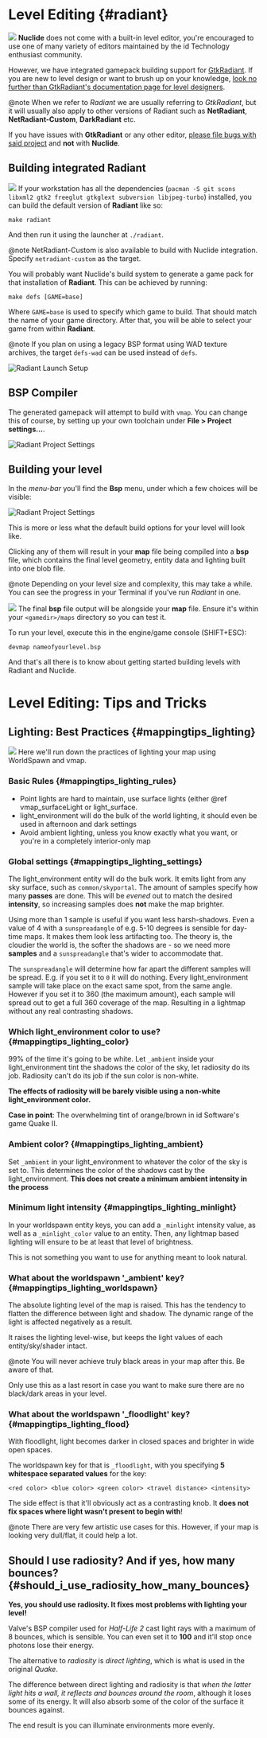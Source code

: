 # Level Editing {#radiant}

![](map_edit.png) **Nuclide** does not come with a built-in level editor, you're encouraged to use one of many variety of editors maintained by the id Technology enthusiast community.

However, we have integrated gamepack building support for [GtkRadiant](http://www.icculus.org/gtkradiant/).
If you are new to level design or want to brush up on your knowledge, [look no further than GtkRadiant's documentation page for level designers](https://icculus.org/gtkradiant/documentation.html).

@note When we refer to *Radiant* we are usually referring to *GtkRadiant*, but it will usually also apply to other versions of Radiant such as **NetRadiant**, **NetRadiant-Custom**, **DarkRadiant** etc.

If you have issues with **GtkRadiant** or any other editor, [please file bugs with said project](https://www.github.com/TTimo/GtkRadiant/issues) and **not** with **Nuclide**.

## Building integrated Radiant

![](application_osx_terminal.png) If your workstation has all the dependencies (`pacman -S git scons libxml2 gtk2 freeglut gtkglext subversion libjpeg-turbo`) installed, you can build the default version of **Radiant** like so:

```
make radiant
```

And then run it using the launcher at `./radiant`.

@note NetRadiant-Custom is also available to build with Nuclide integration. Specify `netradiant-custom` as the target.

You will probably want Nuclide's build system to generate a game pack for that installation of **Radiant**.
This can be achieved by running:

```
make defs [GAME=base]
```

Where `GAME=base` is used to specify which game to build. That should match the name of your game directory.
After that, you will be able to select your game from within **Radiant**.

@note If you plan on using a legacy BSP format using WAD texture archives, the target `defs-wad` can be used instead of `defs`.

![Radiant Launch Setup](radiant-setup.png)

## BSP Compiler

The generated gamepack will attempt to build with `vmap`. You can change this of course, by setting up your own toolchain under **File > Project settings...**.

![Radiant Project Settings](radiant-settings.png)

## Building your level

In the *menu-bar* you'll find the **Bsp** menu, under which a few choices will be visible:


![Radiant Project Settings](radiant-build.png)

This is more or less what the default build options for your level will look like.

Clicking any of them will result in your **map** file being compiled into a **bsp** file, which contains the final level geometry, entity data and lighting built into one blob file.

@note Depending on your level size and complexity, this may take a while. You can see the progress in your Terminal if you've run *Radiant* in one.

![](map.png) The final **bsp** file output will be alongside your **map** file.
Ensure it's within your `<gamedir>/maps` directory so you can test it.

To run your level, execute this in the engine/game console (SHIFT+ESC):

```
devmap nameofyourlevel.bsp
```

And that's all there is to know about getting started building levels with Radiant and Nuclide.

# Level Editing: Tips and Tricks

## Lighting: Best Practices {#mappingtips_lighting}

![](lightbulb.png) Here we'll run down the practices of lighting your map using
WorldSpawn and vmap.

### Basic Rules {#mappingtips_lighting_rules}

-   Point lights are hard to maintain, use surface lights (either
    @ref vmap_surfaceLight or light_surface.
-   light_environment will do the bulk of
    the world lighting, it should even be used in afternoon and dark
    settings
-   Avoid ambient lighting, unless you know exactly what you want, or
    you're in a completely interior-only map

### Global settings {#mappingtips_lighting_settings}

The light_environment entity will do the bulk
work. It emits light from any sky surface, such as `common/skyportal`.
The amount of samples specify how many **passes** are done. This will be
*evened* out to match the desired **intensity**, so increasing samples
does **not** make the map brighter.

Using more than 1 sample is useful if you want less harsh-shadows. Even
a value of 4 with a `sunspreadangle` of e.g. 5-10 degrees is sensible
for day-time maps. It makes them look less artifacting too. The theory
is, the cloudier the world is, the softer the shadows are - so we need
more **samples** and a `sunspreadangle` that's wider to accommodate
that.

The `sunspreadangle` will determine how far apart the different samples
will be spread. E.g. if you set it to `0` it will do nothing. Every
light_environment sample will take place on the exact same spot, from
the same angle. However if you set it to 360 (the maximum amount), each
sample will spread out to get a full 360 coverage of the map. Resulting
in a lightmap without any real contrasting shadows.

### Which light_environment color to use? {#mappingtips_lighting_color}

99% of the time it's going to be white. Let `_ambient` inside your
light_environment tint the shadows the color of the sky, let radiosity
do its job. Radiosity can't do its job if the sun color is non-white.

**The effects of radiosity will be barely visible using a non-white
light_environment color.**

**Case in point**: The overwhelming tint of orange/brown in id Software's game Quake II.

### Ambient color? {#mappingtips_lighting_ambient}

Set `_ambient` in your light_environment to whatever the color of the
sky is set to. This determines the color of the shadows cast by the
light_environment. **This does not create a minimum ambient intensity in
the process**

### Minimum light intensity {#mappingtips_lighting_minlight}

In your worldspawn entity keys, you can add a `_minlight` intensity value, as well as a `_minlight_color` value to an entity.
Then, any lightmap based lighting will ensure to be at least that level of brightness.

This is not something you want to use for anything meant to look natural.

### What about the worldspawn '_ambient' key? {#mappingtips_lighting_worldspawn}

The absolute lighting level of the map is raised. This has the tendency
to flatten the difference between light and shadow. The dynamic range of the light is
affected negatively as a result.

It raises the lighting level-wise, but keeps the light values of each
entity/sky/shader intact.

@note You will never achieve truly black areas in your map after this. Be
aware of that.

Only use this as a last resort in case you want to make sure there are no black/dark areas in your level.

### What about the worldspawn '_floodlight' key? {#mappingtips_lighting_flood}

With floodlight, light becomes darker in closed spaces and brighter in
wide open spaces.

The worldspawn key for that is `_floodlight`, with you specifying **5 whitespace separated values** for the key:

```
<red color> <blue color> <green color> <travel distance> <intensity>
```

The side effect is that it'll obviously act as a contrasting knob. It
**does not fix spaces where light wasn't present to begin with**!

@note There are very few artistic use cases for this. However, if your map is
looking very dull/flat, it could help a lot.

## Should I use radiosity? And if yes, how many bounces? {#should_i_use_radiosity_how_many_bounces}

**Yes, you should use radiosity. It fixes most problems with lighting your level!**

Valve's BSP compiler used for *Half-Life 2* cast light rays with a maximum of 8 bounces, which is sensible. You
can even set it to **100** and it'll stop once photons lose their energy.

The alternative to *radiosity* is *direct lighting*, which is what is used in the original *Quake*.

The difference between direct lighting and radiosity is that *when the latter light hits a wall, it reflects and bounces around the room*, although it loses some of its energy.
It will also absorb some of the color of the surface it bounces against.

The end result is you can illuminate environments more evenly.
